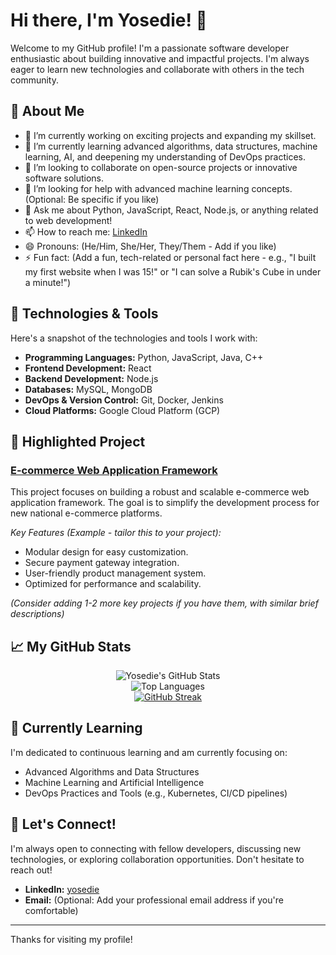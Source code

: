 # Hi there, I'm Yosedie! 👋

Welcome to my GitHub profile! I'm a passionate software developer enthusiastic about building innovative and impactful projects. I'm always eager to learn new technologies and collaborate with others in the tech community.

## 🚀 About Me

- 🔭 I’m currently working on exciting projects and expanding my skillset.
- 🌱 I’m currently learning advanced algorithms, data structures, machine learning, AI, and deepening my understanding of DevOps practices.
- 👯 I’m looking to collaborate on open-source projects or innovative software solutions.
- 🤔 I’m looking for help with advanced machine learning concepts. (Optional: Be specific if you like)
- 💬 Ask me about Python, JavaScript, React, Node.js, or anything related to web development!
- 📫 How to reach me: [LinkedIn](https://www.linkedin.com/in/yosedie)
- 😄 Pronouns: (He/Him, She/Her, They/Them - Add if you like)
- ⚡ Fun fact: (Add a fun, tech-related or personal fact here - e.g., "I built my first website when I was 15!" or "I can solve a Rubik's Cube in under a minute!")

## 🔧 Technologies & Tools

Here's a snapshot of the technologies and tools I work with:

- **Programming Languages:** Python, JavaScript, Java, C++
- **Frontend Development:** React
- **Backend Development:** Node.js
- **Databases:** MySQL, MongoDB
- **DevOps & Version Control:** Git, Docker, Jenkins
- **Cloud Platforms:** Google Cloud Platform (GCP)

## 🌟 Highlighted Project

### [E-commerce Web Application Framework](https://github.com/yosedie/framework-project)

This project focuses on building a robust and scalable e-commerce web application framework. The goal is to simplify the development process for new national e-commerce platforms.

*Key Features (Example - tailor this to your project):*
  - Modular design for easy customization.
  - Secure payment gateway integration.
  - User-friendly product management system.
  - Optimized for performance and scalability.

*(Consider adding 1-2 more key projects if you have them, with similar brief descriptions)*

## 📈 My GitHub Stats

<p align="center">
  <img src="https://github-readme-stats.vercel.app/api?username=yosedie&show_icons=true&theme=radical&include_all_commits=true&count_private=true" alt="Yosedie's GitHub Stats" />
  <br/> <img src="https://github-readme-stats.vercel.app/api/top-langs/?username=yosedie&layout=compact&langs_count=10&theme=radical&card_width=320" alt="Top Languages" />
  <br/> <a href="https://git.io/streak-stats">
    <img src="https://streak-stats.demolab.com?user=yosedie&theme=radical&hide_border=false" alt="GitHub Streak" />
  </a>
</p>

## 🌱 Currently Learning

I'm dedicated to continuous learning and am currently focusing on:

- Advanced Algorithms and Data Structures
- Machine Learning and Artificial Intelligence
- DevOps Practices and Tools (e.g., Kubernetes, CI/CD pipelines)

## 💬 Let's Connect!

I'm always open to connecting with fellow developers, discussing new technologies, or exploring collaboration opportunities. Don't hesitate to reach out!

- **LinkedIn:** [yosedie](https://www.linkedin.com/in/yosedie)
- **Email:** (Optional: Add your professional email address if you're comfortable)

---

Thanks for visiting my profile!
